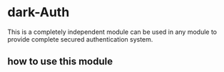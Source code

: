 # dark-Auth

This is a completely independent module can be used in any module to provide complete secured authentication system.

## how to use this module